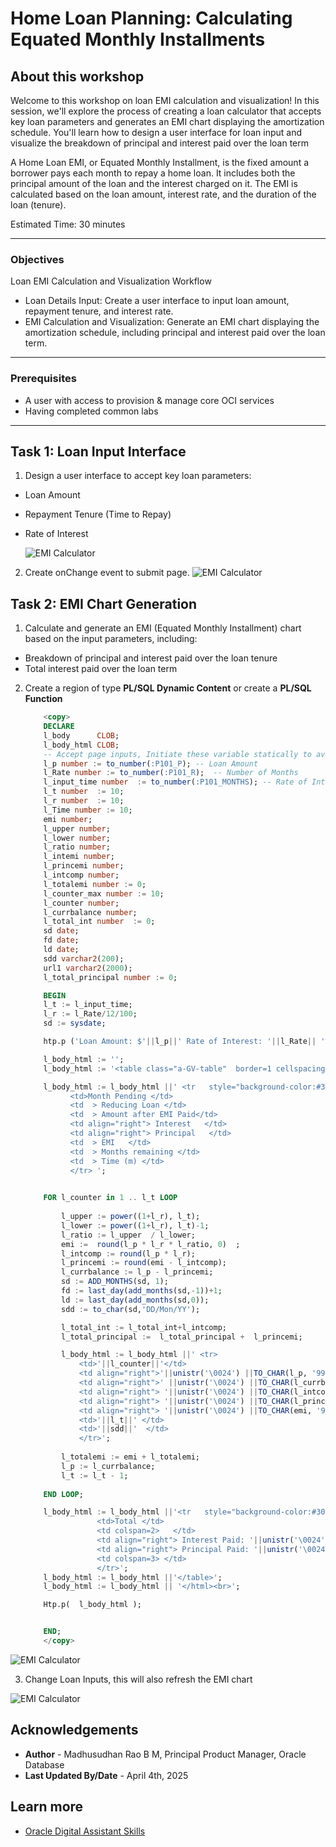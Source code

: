 # Home Loan Planning: Calculating Equated Monthly Installments

## About this workshop

Welcome to this workshop on loan EMI calculation and visualization! In this session, we'll explore the process of creating a loan calculator that accepts key loan parameters and generates an EMI chart displaying the amortization schedule. You'll learn how to design a user interface for loan input and visualize the breakdown of principal and interest paid over the loan term

A Home Loan EMI, or Equated Monthly Installment, is the fixed amount a borrower pays each month to repay a home loan. It includes both the principal amount of the loan and the interest charged on it. The EMI is calculated based on the loan amount, interest rate, and the duration of the loan (tenure). 
 
Estimated Time: 30 minutes

---

### Objectives

Loan EMI Calculation and Visualization Workflow

- Loan Details Input: Create a user interface to input loan amount, repayment tenure, and interest rate.
- EMI Calculation and Visualization: Generate an EMI chart displaying the amortization schedule, including principal and interest paid over the loan term.

---

### Prerequisites

* A user with access to provision & manage core OCI services  
* Having completed common labs

---
 
## Task 1: Loan Input Interface

1. Design a user interface to accept key loan parameters:
   
- Loan Amount
- Repayment Tenure (Time to Repay)
- Rate of Interest
  
    ![EMI Calculator](images/emi-page.png)  

2. Create onChange event to submit page. 
    ![EMI Calculator](images/emi-01.png)  

## Task 2: EMI Chart Generation
 
1.  Calculate and generate an EMI (Equated Monthly Installment) chart based on the input parameters, including:

- Breakdown of principal and interest paid over the loan tenure
- Total interest paid over the loan term

2. Create a region of type **PL/SQL Dynamic Content** or create a **PL/SQL Function**
   
    ```sql 
        <copy>
        DECLARE
        l_body      CLOB;
        l_body_html CLOB;  
        -- Accept page inputs, Initiate these variable statically to avoid null pointer exception
        l_p number := to_number(:P101_P); -- Loan Amount
        l_Rate number := to_number(:P101_R);  -- Number of Months
        l_input_time number  := to_number(:P101_MONTHS); -- Rate of Interest
        l_t number  := 10;
        l_r number  := 10;   
        l_Time number := 10;
        emi number;
        l_upper number;
        l_lower number;
        l_ratio number; 
        l_intemi number;
        l_princemi number;
        l_intcomp number;
        l_totalemi number := 0;
        l_counter_max number := 10;
        l_counter number;
        l_currbalance number;  
        l_total_int number  := 0;
        sd date;
        fd date;
        ld date;
        sdd varchar2(200); 
        url1 varchar2(2000);
        l_total_principal number := 0; 

        BEGIN 
        l_t := l_input_time;  
        l_r := l_Rate/12/100;
        sd := sysdate;

        htp.p ('Loan Amount: $'||l_p||' Rate of Interest: '||l_Rate|| '% in '||l_input_time||' months ');
 
        l_body_html := '';
        l_body_html := '<table class="a-GV-table"  border=1 cellspacing=4 cellpadding=4  aria-live="polite" style="border-color:white;">';

        l_body_html := l_body_html ||' <tr   style="background-color:#302D29;color:white"  >
              <td>Month Pending </td>
              <td  > Reducing Loan </td>
              <td  > Amount after EMI Paid</td>
              <td align="right"> Interest   </td>
              <td align="right"> Principal   </td>
              <td  > EMI   </td> 
              <td  > Months remaining </td>
              <td  > Time (m) </td> 
              </tr> ';
        

        FOR l_counter in 1 .. l_t LOOP 
            
            l_upper := power((1+l_r), l_t);
            l_lower := power((1+l_r), l_t)-1;
            l_ratio := l_upper  / l_lower;  
            emi :=  round(l_p * l_r * l_ratio, 0)  ; 
            l_intcomp := round(l_p * l_r);
            l_princemi := round(emi - l_intcomp);
            l_currbalance := l_p - l_princemi; 
            sd := ADD_MONTHS(sd, 1);
            fd := last_day(add_months(sd,-1))+1;
            ld := last_day(add_months(sd,0));   
            sdd := to_char(sd,'DD/Mon/YY');

            l_total_int := l_total_int+l_intcomp;
            l_total_principal :=  l_total_principal +  l_princemi;

            l_body_html := l_body_html ||' <tr> 
                <td>'||l_counter||'</td> 
                <td align="right">'||unistr('\0024') ||TO_CHAR(l_p, '999,99,99,99,999')||' </td> 
                <td align="right">' ||unistr('\0024') ||TO_CHAR(l_currbalance, '999,99,99,99,999') ||' </td>  
                <td align="right"> '||unistr('\0024') ||TO_CHAR(l_intcomp, '999,99,99,99,999')||' </td> 
                <td align="right"> '||unistr('\0024') ||TO_CHAR(l_princemi, '999,99,99,99,999')||' </td> 
                <td align="right"> '||unistr('\0024') ||TO_CHAR(emi, '999,99,99,99,999') ||' </td>   
                <td>'||l_t||' </td> 
                <td>'||sdd||'  </td> 
                </tr>';
            
            l_totalemi := emi + l_totalemi;
            l_p := l_currbalance; 
            l_t := l_t - 1;
            
        END LOOP;  

        l_body_html := l_body_html ||'<tr   style="background-color:#302D29;color:white"  >
                    <td>Total </td>
                    <td colspan=2>   </td>
                    <td align="right"> Interest Paid: '||unistr('\0024') ||TO_CHAR(l_total_int, '999,99,99,99,999') ||' </td>
                    <td align="right"> Principal Paid: '||unistr('\0024') ||TO_CHAR(l_total_principal, '999,99,99,99,999')||'</td>
                    <td colspan=3> </td>
                    </tr>';
        l_body_html := l_body_html ||'</table>';
        l_body_html := l_body_html || '</html><br>';

        Htp.p(  l_body_html );


        END;
        </copy>
    ```

  ![EMI Calculator](images/emi-02.png)  

3. Change Loan Inputs, this will also refresh the EMI chart

  ![EMI Calculator](images/emi-03.png) 
 
## Acknowledgements

* **Author** - Madhusudhan Rao B M, Principal Product Manager, Oracle Database
* **Last Updated By/Date** - April 4th, 2025

## Learn more
 
* [Oracle Digital Assistant Skills](https://docs.oracle.com/en/cloud/paas/digital-assistant/use-chatbot/create-configure-and-version-skills1.html)
